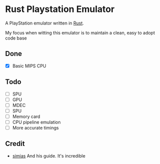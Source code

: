 # Rust Playstation Emulator
A PlayStation emulator written in [Rust](https://www.rust-lang.org/).

My focus when witting this emulator is to maintain a clean, easy to adopt code base

## Done
- [x] Basic MIPS CPU

## Todo
- [ ] SPU
- [ ] GPU
- [ ] MDEC
- [ ] SPU
- [ ] Memory card
- [ ] CPU pipeline emulation
- [ ] More accurate timings

## Credit
* [simias](https://github.com/simias/psx-guide) And his guide. It's incredible